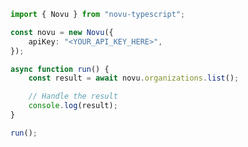 <!-- Start SDK Example Usage [usage] -->
```typescript
import { Novu } from "novu-typescript";

const novu = new Novu({
    apiKey: "<YOUR_API_KEY_HERE>",
});

async function run() {
    const result = await novu.organizations.list();

    // Handle the result
    console.log(result);
}

run();

```
<!-- End SDK Example Usage [usage] -->